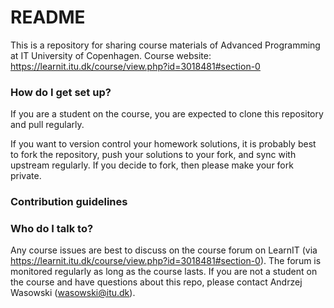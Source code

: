 # README #

This is a repository for sharing course materials of Advanced Programming at IT University of Copenhagen.
Course website: https://learnit.itu.dk/course/view.php?id=3018481#section-0

### How do I get set up? ###

If you are a student on the course, you are expected to clone this repository and pull regularly.

If you want to version control your homework solutions, it is probably best to fork the repository, push your solutions to your fork, and sync with upstream regularly. If you decide to fork, then please make your fork private. 

### Contribution guidelines ###


### Who do I talk to? ###

Any course issues are best to discuss on the course forum on LearnIT (via https://learnit.itu.dk/course/view.php?id=3018481#section-0). The forum is monitored regularly as long as the course lasts.
If you are not a student on the course and have questions about this repo, please contact Andrzej Wasowski (wasowski@itu.dk).
